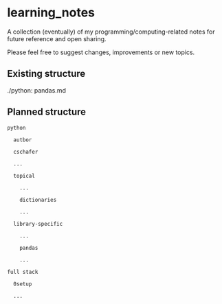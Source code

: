 # learning_notes
A collection (eventually) of my programming/computing-related notes for future reference and open sharing.

Please feel free to suggest changes, improvements or new topics.

## Existing structure
./python:
pandas.md

## Planned structure
```
python

  autbor
  
  cschafer
  
  ...
  
  topical
  
    ...
    
    dictionaries
    
    ...
    
  library-specific
  
    ...
    
    pandas
    
    ...
  
full stack

  0setup
  
  ...
```
